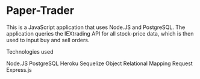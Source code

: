 # Paper-Trader

This is a JavaScript application that uses Node.JS and PostgreSQL. The application queries the IEXtrading API for all stock-price data, which is then used to input buy and sell orders.

Technologies used

Node.JS
PostgreSQL
Heroku
Sequelize Object Relational Mapping
Request
Express.js
